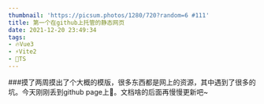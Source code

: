 ```yaml
---
thumbnail: 'https://picsum.photos/1280/720?random=6 #111'
title: 第一个在github上托管的静态网页
date: 2021-12-20 23:49:34
tags:
- 🔥Vue3
- ⚡Vite2
- 🍕TS
---
```

###摸了两周摸出了个大概的模版，很多东西都是网上的资源，其中遇到了很多的坑。今天刚刚丢到github page上👏。文档啥的后面再慢慢更新吧~